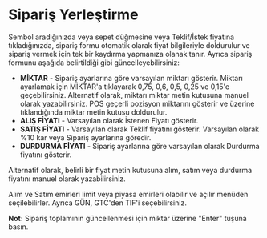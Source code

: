 # **Sipariş Yerleştirme**

Sembol aradığınızda veya sepet düğmesine veya Teklif/İstek fiyatına tıkladığınızda, sipariş formu otomatik olarak fiyat bilgileriyle doldurulur ve sipariş vermek için tek bir kaydırma yapmanıza olanak tanır.
Ayrıca sipariş formunu aşağıda belirtildiği gibi güncelleyebilirsiniz:

- **MİKTAR** - Sipariş ayarlarına göre varsayılan miktarı gösterir. Miktarı ayarlamak için MİKTAR'a tıklayarak 0,75, 0,6, 0,5, 0,25 ve 0,15'e geçebilirsiniz.
Alternatif olarak, miktarı miktar metin kutusuna manuel olarak yazabilirsiniz. POS geçerli pozisyon miktarını gösterir ve üzerine tıklandığında miktar metin kutusu doldurulur.
- **ALIŞ FİYATI** - Varsayılan olarak İstenen Fiyatı gösterir.
- **SATIŞ FİYATI** - Varsayılan olarak Teklif fiyatını gösterir. Varsayılan olarak %10 kar veya Sipariş ayarlarına göredir.
- **DURDURMA FİYATI** - Sipariş ayarlarına göre varsayılan olarak Durdurma fiyatını gösterir.

Alternatif olarak, belirli bir fiyat metin kutusuna alım, satım veya durdurma fiyatını manuel olarak yazabilirsiniz.

Alım ve Satım emirleri limit veya piyasa emirleri olabilir ve açılır menüden seçilebilirler. Ayrıca GÜN, GTC'den TIF'i seçebilirsiniz.

**Not:** Sipariş toplamının güncellenmesi için miktar üzerine "Enter" tuşuna basın.